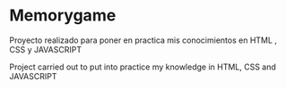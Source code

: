 # Memorygame
Proyecto realizado para poner en practica mis conocimientos en HTML , CSS y JAVASCRIPT

Project carried out to put into practice my knowledge in HTML, CSS and JAVASCRIPT
